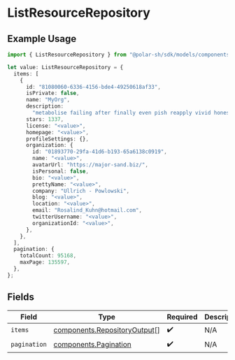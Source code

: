 # ListResourceRepository

## Example Usage

```typescript
import { ListResourceRepository } from "@polar-sh/sdk/models/components";

let value: ListResourceRepository = {
  items: [
    {
      id: "81080060-6336-4156-bde4-49250618af33",
      isPrivate: false,
      name: "MyOrg",
      description:
        "metabolise failing after finally even pish reapply vivid honesty",
      stars: 1337,
      license: "<value>",
      homepage: "<value>",
      profileSettings: {},
      organization: {
        id: "01893770-29fa-41d6-b193-65a6138c0919",
        name: "<value>",
        avatarUrl: "https://major-sand.biz/",
        isPersonal: false,
        bio: "<value>",
        prettyName: "<value>",
        company: "Ullrich - Powlowski",
        blog: "<value>",
        location: "<value>",
        email: "Rosalind_Kuhn@hotmail.com",
        twitterUsername: "<value>",
        organizationId: "<value>",
      },
    },
  ],
  pagination: {
    totalCount: 95168,
    maxPage: 135597,
  },
};
```

## Fields

| Field                                                                        | Type                                                                         | Required                                                                     | Description                                                                  |
| ---------------------------------------------------------------------------- | ---------------------------------------------------------------------------- | ---------------------------------------------------------------------------- | ---------------------------------------------------------------------------- |
| `items`                                                                      | [components.RepositoryOutput](../../models/components/repositoryoutput.md)[] | :heavy_check_mark:                                                           | N/A                                                                          |
| `pagination`                                                                 | [components.Pagination](../../models/components/pagination.md)               | :heavy_check_mark:                                                           | N/A                                                                          |